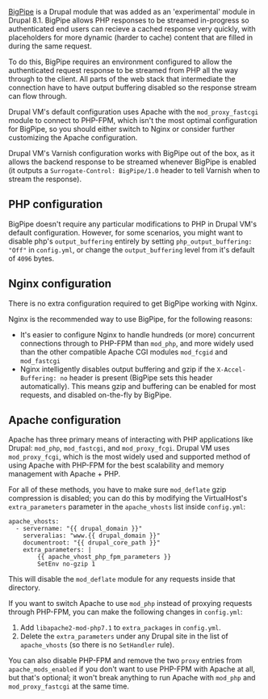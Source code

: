 [BigPipe](https://www.drupal.org/documentation/modules/big_pipe) is a Drupal module that was added as an 'experimental' module in Drupal 8.1. BigPipe allows PHP responses to be streamed in-progress so authenticated end users can recieve a cached response very quickly, with placeholders for more dynamic (harder to cache) content that are filled in during the same request.

To do this, BigPipe requires an environment configured to allow the authenticated request response to be streamed from PHP all the way through to the client. All parts of the web stack that intermediate the connection have to have output buffering disabled so the response stream can flow through.

Drupal VM's default configuration uses Apache with the `mod_proxy_fastcgi` module to connect to PHP-FPM, which isn't the most optimal configuration for BigPipe, so you should either switch to Nginx or consider further customizing the Apache configuration.

Drupal VM's Varnish configuration works with BigPipe out of the box, as it allows the backend response to be streamed whenever BigPipe is enabled (it outputs a `Surrogate-Control: BigPipe/1.0` header to tell Varnish when to stream the response).

## PHP configuration

BigPipe doesn't require any particular modifications to PHP in Drupal VM's default configuration. However, for some scenarios, you might want to disable php's `output_buffering` entirely by setting `php_output_buffering: "Off"` in `config.yml`, or change the `output_buffering` level from it's default of `4096` bytes.

## Nginx configuration

There is no extra configuration required to get BigPipe working with Nginx.

Nginx is the recommended way to use BigPipe, for the following reasons:

  - It's easier to configure Nginx to handle hundreds (or more) concurrent connections through to PHP-FPM than `mod_php`, and more widely used than the other compatible Apache CGI modules `mod_fcgid` and `mod_fastcgi`
  - Nginx intelligently disables output buffering and gzip if the `X-Accel-Buffering: no` header is present (BigPipe sets this header automatically). This means gzip and buffering can be enabled for most requests, and disabled on-the-fly by BigPipe.

## Apache configuration

Apache has three primary means of interacting with PHP applications like Drupal: `mod_php`, `mod_fastcgi`, and `mod_proxy_fcgi`. Drupal VM uses `mod_proxy_fcgi`, which is the most widely used and supported method of using Apache with PHP-FPM for the best scalability and memory management with Apache + PHP.

For all of these methods, you have to make sure `mod_deflate` gzip compression is disabled; you can do this by modifying the VirtualHost's `extra_parameters` parameter in the `apache_vhosts` list inside `config.yml`:

    apache_vhosts:
      - servername: "{{ drupal_domain }}"
        serveralias: "www.{{ drupal_domain }}"
        documentroot: "{{ drupal_core_path }}"
        extra_parameters: |
            {{ apache_vhost_php_fpm_parameters }}
            SetEnv no-gzip 1

This will disable the `mod_deflate` module for any requests inside that directory.

If you want to switch Apache to use `mod_php` instead of proxying requests through PHP-FPM, you can make the following changes in `config.yml`:

  1. Add `libapache2-mod-php7.1` to `extra_packages` in `config.yml`.
  2. Delete the `extra_parameters` under any Drupal site in the list of `apache_vhosts` (so there is no `SetHandler` rule).

You can also disable PHP-FPM and remove the two `proxy` entries from `apache_mods_enabled` if you don't want to use PHP-FPM with Apache at all, but that's optional; it won't break anything to run Apache with `mod_php` and `mod_proxy_fastcgi` at the same time.
